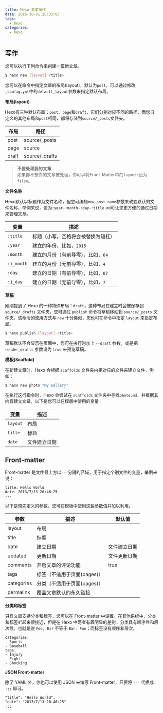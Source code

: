 ```yaml
---
title: Hexo 基本操作
date: 2016-10-01 20:33:03
tags:
  - hexo
categories:
  - hexo
---
```


## 写作

您可以执行下列命令来创建一篇新文章。
```bash
$ hexo new [layout] <title>
```
您可以在命令中指定文章的布局(layout)，默认为`post`，可以通过修改`_config.yml`中的`default_layout`参数来指定默认布局。

**布局(layout)**

Hexo有三种默认布局：`post`、`page`和`draft`，它们分别对应不同的路径，而您自定义的其他布局和`post`相同，都将存储到`source/_posts`文件夹。

| 布局 | 路径 |
|------|------|
| post | source/_posts |
| page | source |
| draft | source/_drafts |

> **不要处理我的文章**  
> 如果你不想你的文章被处理，你可以将Front-Matter中的`layout:`设为`false`。

<!--more-->

**文件名称**

Hexo默认以标题作为文件名称，但您可编辑`new_post_name`参数来改变默认的文件名称，举例来说，设为`:year-:month-:day-:title.md`可让您更方便的通过日期来管理文章。

| 变量 | 描述 |
|------|------|
| `:title` | 标题（小写，空格将会被替换为短杠） |
| `:year` | 建立的年份，比如，`2015` |
| `:month` | 建立的月份（有前导零），比如，`04` |
| `:i_month` | 建立的月份（无前导零），比如，`4` |
| `:day` | 建立的日期（有前导零），比如，`07` |
| `:i_day` | 建立的日期（无前导零），比如，`7` |

**草稿**

刚刚提到了 Hexo 的一种特殊布局：`draft`，这种布局在建立时会被保存到 `source/_drafts` 文件夹，您可通过 `publish` 命令将草稿移动到 `source/_posts` 文件夹，该命令的使用方式与 `new` 十分类似，您也可在命令中指定 `layout` 来指定布局。
```bash
$ hexo publish [layout] <title>
```
草稿默认不会显示在页面中，您可在执行时加上 `--draft` 参数，或是把 `render_drafts` 参数设为 `true` 来预览草稿。

**模板(Scaffold)**

在新建文章时，Hexo 会根据 `scaffolds` 文件夹内相对应的文件来建立文件，例如：
```bash
$ hexo new photo "My Gallery"
```
在执行这行指令时，Hexo 会尝试在 `scaffolds` 文件夹中寻找`photo.md`，并根据其内容建立文章，以下是您可以在模版中使用的变量：

| 变量 | 描述 |
|------|------|
| `layout` | 布局 |
| `title` | 标题 |
| `date` | 文件建立日期 |

## Front-matter

Front-matter 是文件最上方以`---`分隔的区域，用于指定个别文件的变量，举例来说：
```
title: Hello World
date: 2013/7/13 20:46:25
---
```
以下是预先定义的参数，您可在模板中使用这些参数值并加以利用。

| 参数 | 描述 | 默认值 |
|------|------|--------|
| layout | 布局 | |
| title | 标题 | |
| date | 建立日期 | 文件建立日期 |
| updated | 更新日期 | 文件更新日期 |
| comments | 开启文章的评论功能 | true |
| tags | 标签（不适用于页面(pages)）| |
| categories | 分类（不适用于页面(pages)）| |
| permalink | 覆盖文章默认的永久链接 | |

**分类和标签**

只有文章支持分类和标签，您可以在 Front-matter 中设置。在其他系统中，分类和标签听起来很接近，但是在 Hexo 中两者有着明显的差别：分类具有顺序性和层次性，也就是说 `Foo, Bar` 不等于 `Bar, Foo`；而标签没有顺序和层次。
```
categories:
- Sports
- Baseball
tags:
- Injury
- Fight
- Shocking
```

**JSON Front-matter**

除了 YAML 外，你也可以使用 JSON 来编写 Front-matter，只要将 `---` 代换成 `;;;` 即可。
```
"title": "Hello World",
"date": "2013/7/13 20:46:25"
;;;
```
